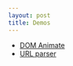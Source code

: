 ```yaml
---
layout: post
title: Demos
---
```


*   [DOM Animate](dom-animate/index.html)
*   [URL parser](parseurl.html)